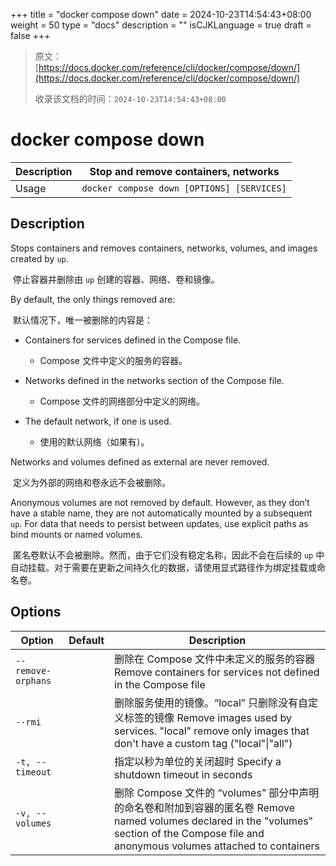 +++
title = "docker compose down"
date = 2024-10-23T14:54:43+08:00
weight = 50
type = "docs"
description = ""
isCJKLanguage = true
draft = false
+++

> 原文：[https://docs.docker.com/reference/cli/docker/compose/down/](https://docs.docker.com/reference/cli/docker/compose/down/)
>
> 收录该文档的时间：`2024-10-23T14:54:43+08:00`

# docker compose down

| Description | Stop and remove containers, networks       |
| :---------- | ------------------------------------------ |
| Usage       | `docker compose down [OPTIONS] [SERVICES]` |

## Description

Stops containers and removes containers, networks, volumes, and images created by `up`.

​	停止容器并删除由 `up` 创建的容器、网络、卷和镜像。

By default, the only things removed are:

​	默认情况下，唯一被删除的内容是：

- Containers for services defined in the Compose file.
  - Compose 文件中定义的服务的容器。

- Networks defined in the networks section of the Compose file.
  - Compose 文件的网络部分中定义的网络。

- The default network, if one is used.
  - 使用的默认网络（如果有）。


Networks and volumes defined as external are never removed.

​	定义为外部的网络和卷永远不会被删除。

Anonymous volumes are not removed by default. However, as they don’t have a stable name, they are not automatically mounted by a subsequent `up`. For data that needs to persist between updates, use explicit paths as bind mounts or named volumes.

​	匿名卷默认不会被删除。然而，由于它们没有稳定名称，因此不会在后续的 `up` 中自动挂载。对于需要在更新之间持久化的数据，请使用显式路径作为绑定挂载或命名卷。

## Options

| Option             | Default | Description                                                  |
| ------------------ | ------- | ------------------------------------------------------------ |
| `--remove-orphans` |         | 删除在 Compose 文件中未定义的服务的容器 Remove containers for services not defined in the Compose file |
| `--rmi`            |         | 删除服务使用的镜像。“local” 只删除没有自定义标签的镜像 Remove images used by services. "local" remove only images that don't have a custom tag ("local"\|"all") |
| `-t, --timeout`    |         | 指定以秒为单位的关闭超时 Specify a shutdown timeout in seconds |
| `-v, --volumes`    |         | 删除 Compose 文件的 “volumes” 部分中声明的命名卷和附加到容器的匿名卷 Remove named volumes declared in the "volumes" section of the Compose file and anonymous volumes attached to containers |
